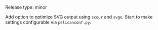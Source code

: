 Release type: minor

Add option to optimize SVG output using `scour` and `svgo`. Start to make settings configurable via `pelicanconf.py`.
